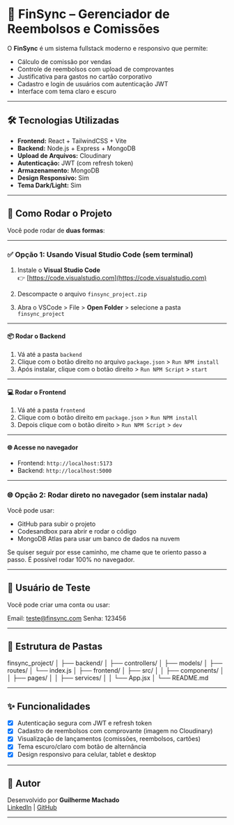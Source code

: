 # 💼 FinSync – Gerenciador de Reembolsos e Comissões

O **FinSync** é um sistema fullstack moderno e responsivo que permite:
- Cálculo de comissão por vendas
- Controle de reembolsos com upload de comprovantes
- Justificativa para gastos no cartão corporativo
- Cadastro e login de usuários com autenticação JWT
- Interface com tema claro e escuro

---

## 🛠 Tecnologias Utilizadas

- **Frontend:** React + TailwindCSS + Vite
- **Backend:** Node.js + Express + MongoDB
- **Upload de Arquivos:** Cloudinary
- **Autenticação:** JWT (com refresh token)
- **Armazenamento:** MongoDB
- **Design Responsivo:** Sim
- **Tema Dark/Light:** Sim

---

## 🚀 Como Rodar o Projeto

Você pode rodar de **duas formas**:

---

### ✅ Opção 1: Usando Visual Studio Code (sem terminal)

1. Instale o **Visual Studio Code**  
   👉 [https://code.visualstudio.com](https://code.visualstudio.com)

2. Descompacte o arquivo `finsync_project.zip`

3. Abra o VSCode > File > **Open Folder** > selecione a pasta `finsync_project`

---

#### 📦 Rodar o Backend

1. Vá até a pasta `backend`
2. Clique com o botão direito no arquivo `package.json` > `Run NPM install`
3. Após instalar, clique com o botão direito > `Run NPM Script` > `start`

---

#### 💻 Rodar o Frontend

1. Vá até a pasta `frontend`
2. Clique com o botão direito em `package.json` > `Run NPM install`
3. Depois clique com o botão direito > `Run NPM Script` > `dev`

---

#### 🌐 Acesse no navegador

- Frontend: `http://localhost:5173`
- Backend: `http://localhost:5000`

---

### 🌐 Opção 2: Rodar direto no navegador (sem instalar nada)

Você pode usar:
- GitHub para subir o projeto
- Codesandbox para abrir e rodar o código
- MongoDB Atlas para usar um banco de dados na nuvem

Se quiser seguir por esse caminho, me chame que te oriento passo a passo. É possível rodar 100% no navegador.

---

## 👤 Usuário de Teste

Você pode criar uma conta ou usar:

Email: teste@finsync.com
Senha: 123456


---

## 📁 Estrutura de Pastas

finsync_project/
│
├── backend/
│ ├── controllers/
│ ├── models/
│ ├── routes/
│ └── index.js
│
├── frontend/
│ ├── src/
│ │ ├── components/
│ │ ├── pages/
│ │ ├── services/
│ │ └── App.jsx
│
└── README.md


---

## ✨ Funcionalidades

- [x] Autenticação segura com JWT e refresh token
- [x] Cadastro de reembolsos com comprovante (imagem no Cloudinary)
- [x] Visualização de lançamentos (comissões, reembolsos, cartões)
- [x] Tema escuro/claro com botão de alternância
- [x] Design responsivo para celular, tablet e desktop

---

## 🧠 Autor

Desenvolvido por **Guilherme Machado**   
[LinkedIn](https://www.linkedin.com/in/guilherme-machado-b26327248/) | [GitHub](https://github.com/guilherme-silvam)

---



